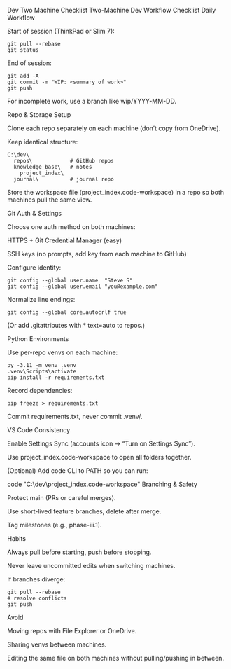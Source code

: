 Dev Two Machine Checklist
Two-Machine Dev Workflow Checklist
Daily Workflow

Start of session (ThinkPad or Slim 7):
```
git pull --rebase
git status
```
End of session:
```
git add -A
git commit -m "WIP: <summary of work>"
git push
```
For incomplete work, use a branch like wip/YYYY-MM-DD.

Repo & Storage Setup

Clone each repo separately on each machine (don’t copy from OneDrive).

Keep identical structure:
```
C:\dev\
  repos\            # GitHub repos
  knowledge_base\   # notes
    project_index\
  journal\          # journal repo
```
Store the workspace file (project_index.code-workspace) in a repo so both machines pull the same view.

Git Auth & Settings

Choose one auth method on both machines:

HTTPS + Git Credential Manager (easy)

SSH keys (no prompts, add key from each machine to GitHub)

Configure identity:
```
git config --global user.name  "Steve S"
git config --global user.email "you@example.com"
```
Normalize line endings:
```
git config --global core.autocrlf true
```
(Or add .gitattributes with * text=auto to repos.)

Python Environments

Use per-repo venvs on each machine:
```
py -3.11 -m venv .venv
.venv\Scripts\activate
pip install -r requirements.txt
```
Record dependencies:
```
pip freeze > requirements.txt
```
Commit requirements.txt, never commit .venv/.

VS Code Consistency

Enable Settings Sync (accounts icon → “Turn on Settings Sync”).

Use project_index.code-workspace to open all folders together.

(Optional) Add code CLI to PATH so you can run:

code "C:\dev\project_index.code-workspace"
Branching & Safety

Protect main (PRs or careful merges).

Use short-lived feature branches, delete after merge.

Tag milestones (e.g., phase-iii.1).

Habits

Always pull before starting, push before stopping.

Never leave uncommitted edits when switching machines.

If branches diverge:
```
git pull --rebase
# resolve conflicts
git push
```
Avoid

Moving repos with File Explorer or OneDrive.

Sharing venvs between machines.

Editing the same file on both machines without pulling/pushing in between.